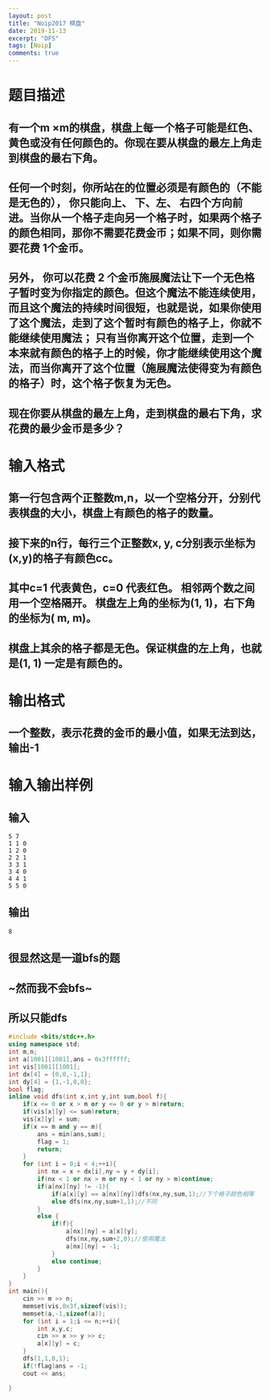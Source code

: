 ```yaml
---
layout: post
title: "Noip2017 棋盘"
date: 2019-11-13
excerpt: "DFS"
tags: [Noip]
comments: true
---
```


# 题目描述
## 有一个m ×m的棋盘，棋盘上每一个格子可能是红色、黄色或没有任何颜色的。你现在要从棋盘的最左上角走到棋盘的最右下角。

## 任何一个时刻，你所站在的位置必须是有颜色的（不能是无色的）， 你只能向上、 下、左、 右四个方向前进。当你从一个格子走向另一个格子时，如果两个格子的颜色相同，那你不需要花费金币；如果不同，则你需要花费 1个金币。

## 另外， 你可以花费 2 个金币施展魔法让下一个无色格子暂时变为你指定的颜色。但这个魔法不能连续使用， 而且这个魔法的持续时间很短，也就是说，如果你使用了这个魔法，走到了这个暂时有颜色的格子上，你就不能继续使用魔法； 只有当你离开这个位置，走到一个本来就有颜色的格子上的时候，你才能继续使用这个魔法，而当你离开了这个位置（施展魔法使得变为有颜色的格子）时，这个格子恢复为无色。

## 现在你要从棋盘的最左上角，走到棋盘的最右下角，求花费的最少金币是多少？

# 输入格式

## 第一行包含两个正整数m,n，以一个空格分开，分别代表棋盘的大小，棋盘上有颜色的格子的数量。

## 接下来的n行，每行三个正整数x, y, c分别表示坐标为(x,y)的格子有颜色cc。

## 其中c=1 代表黄色，c=0 代表红色。 相邻两个数之间用一个空格隔开。 棋盘左上角的坐标为(1, 1)，右下角的坐标为( m, m)。

## 棋盘上其余的格子都是无色。保证棋盘的左上角，也就是(1, 1) 一定是有颜色的。

# 输出格式
## 一个整数，表示花费的金币的最小值，如果无法到达，输出-1

# 输入输出样例
## 输入
``` 
5 7
1 1 0
1 2 0
2 2 1
3 3 1
3 4 0
4 4 1
5 5 0
``` 
## 输出
```
8
```

## 很显然这是一道bfs的题

## ~然而我不会bfs~ 

## 所以只能dfs 

```cpp
#include <bits/stdc++.h>
using namespace std;
int m,n;
int a[1001][1001],ans = 0x3ffffff;
int vis[1001][1001];
int dx[4] = {0,0,-1,1};
int dy[4] = {1,-1,0,0};
bool flag;
inline void dfs(int x,int y,int sum,bool f){
	if(x <= 0 or x > m or y <= 0 or y > m)return;
	if(vis[x][y] <= sum)return;
	vis[x][y] = sum;
	if(x == m and y == m){
		ans = min(ans,sum);
		flag = 1;
		return;
	}
	for (int i = 0;i < 4;++i){
		int nx = x + dx[i],ny = y + dy[i];
		if(nx < 1 or nx > m or ny < 1 or ny > m)continue;
		if(a[nx][ny] != -1){
			if(a[x][y] == a[nx][ny])dfs(nx,ny,sum,1);//下个格子颜色相等 
			else dfs(nx,ny,sum+1,1);//不同 
		}
		else {
			if(f){
				a[nx][ny] = a[x][y];
				dfs(nx,ny,sum+2,0);//使用魔法 
				a[nx][ny] = -1;
			}
			else continue;
		}
	}
}
int main(){
	cin >> m >> n;
	memset(vis,0x3f,sizeof(vis));
	memset(a,-1,sizeof(a));
	for (int i = 1;i <= n;++i){
		int x,y,c;
		cin >> x >> y >> c;
		a[x][y] = c;		
	}
	dfs(1,1,0,1);
	if(!flag)ans = -1; 
	cout << ans;

}
```
